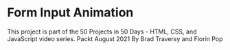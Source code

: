 # Form Input Animation
This project is part of the 50 Projects in 50 Days - HTML, CSS, and JavaScript video series. Packt August 2021 By Brad Traversy and Florin Pop
